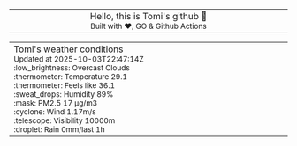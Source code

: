 
<div align="center">
<table>
<tbody>
<td align="center">
<img width="2000" height="0"><br>
Hello, this is Tomi's github 👋<br>
<sup>Built with ❤️, GO & Github Actions</sup><br>
<img width="2000" height="0">
</td>
</tbody>
</table>
</div>
<table>
<tbody>
<td align="left">
<img width="2000" height="0"><br>
Tomi's weather conditions<br>
<sup>Updated at 2025-10-03T22:47:14Z</sup><br>
<sup>:low_brightness: Overcast Clouds</sup><br>
<sup>:thermometer: Temperature 29.1 </sup><br>
<sup>:thermometer: Feels like 36.1</sup><br>
<sup>:sweat_drops: Humidity 89%</sup><br>
<sup>:mask: PM2.5 17 μg/m3</sup><br>
<sup>:cyclone: Wind 1.17m/s </sup><br>
<sup>:telescope: Visibility 10000m </sup><br>
<sup>:droplet: Rain 0mm/last 1h </sup><br>
<img width="2000" height="0">
</td>
<td align="left">
<img width="2000" height="0"><br>
<br>
<img width="2000" height="0">
</td>
</tbody>
</table>
</div>
    